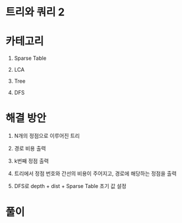 # 트리와 쿼리 2

# 카테고리

1. Sparse Table

2. LCA

3. Tree

4. DFS

# 해결 방안

1. N개의 정점으로 이루어진 트리

2. 경로 비용 출력

3. k번째 정점 출력

4. 트리에서 정점 번호와 간선의 비용이 주어지고, 경로에 해당하는 정점을 출력

5. DFS로 depth + dist + Sparse Table 초기 값 설정

# 풀이
